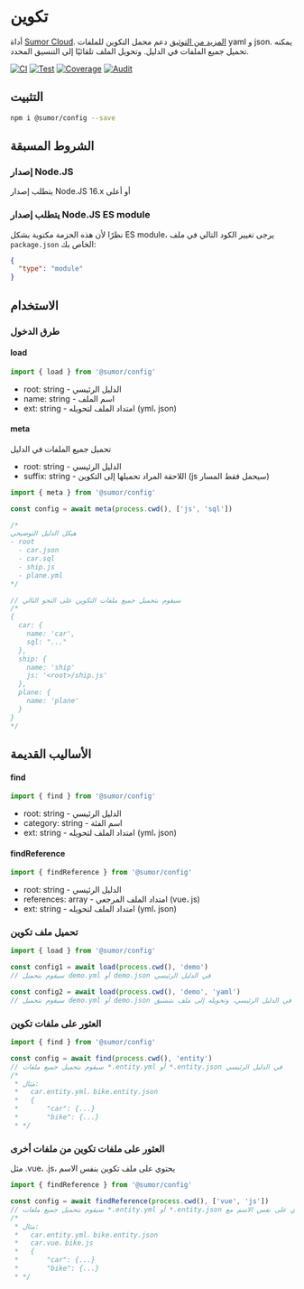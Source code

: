 # تكوين

أداة [Sumor Cloud](https://sumor.cloud).
[المزيد من التوثيق](https://sumor.cloud/config)
دعم محمل التكوين للملفات yaml و json. يمكنه تحميل جميع الملفات في الدليل.
وتحويل الملف تلقائيًا إلى التنسيق المحدد.

[![CI](https://github.com/sumor-cloud/config/actions/workflows/ci.yml/badge.svg)](https://github.com/sumor-cloud/config/actions/workflows/ci.yml)
[![Test](https://github.com/sumor-cloud/config/actions/workflows/ut.yml/badge.svg)](https://github.com/sumor-cloud/config/actions/workflows/ut.yml)
[![Coverage](https://github.com/sumor-cloud/config/actions/workflows/coverage.yml/badge.svg)](https://github.com/sumor-cloud/config/actions/workflows/coverage.yml)
[![Audit](https://github.com/sumor-cloud/config/actions/workflows/audit.yml/badge.svg)](https://github.com/sumor-cloud/config/actions/workflows/audit.yml)

## التثبيت

```bash
npm i @sumor/config --save
```

## الشروط المسبقة

### إصدار Node.JS

يتطلب إصدار Node.JS 16.x أو أعلى

### يتطلب إصدار Node.JS ES module

نظرًا لأن هذه الحزمة مكتوبة بشكل ES module،
يرجى تغيير الكود التالي في ملف `package.json` الخاص بك:

```json
{
  "type": "module"
}
```

## الاستخدام

### طرق الدخول

#### load

```js
import { load } from '@sumor/config'
```

- root: string - الدليل الرئيسي
- name: string - اسم الملف
- ext: string - امتداد الملف لتحويله (yml، json)

#### meta

تحميل جميع الملفات في الدليل

- root: string - الدليل الرئيسي
- suffix: string - اللاحقة المراد تحميلها إلى التكوين (js سيحمل فقط المسار)

```js
import { meta } from '@sumor/config'

const config = await meta(process.cwd(), ['js', 'sql'])

/*
هيكل الدليل التوضيحي
- root
  - car.json
  - car.sql
  - ship.js
  - plane.yml
*/

// سيقوم بتحميل جميع ملفات التكوين على النحو التالي
/*
{
  car: {
    name: 'car',
    sql: "..."
  },
  ship: {
    name: 'ship'
    js: '<root>/ship.js'
  },
  plane: {
    name: 'plane'
  }
}
*/
```

## الأساليب القديمة

#### find

```js
import { find } from '@sumor/config'
```

- root: string - الدليل الرئيسي
- category: string - اسم الفئة
- ext: string - امتداد الملف لتحويله (yml، json)

#### findReference

```js
import { findReference } from '@sumor/config'
```

- root: string - الدليل الرئيسي
- references: array - امتداد الملف المرجعي (vue، js)
- ext: string - امتداد الملف لتحويله (yml، json)

### تحميل ملف تكوين

```javascript
import { load } from '@sumor/config'

const config1 = await load(process.cwd(), 'demo')
// سيقوم بتحميل demo.yml أو demo.json في الدليل الرئيسي

const config2 = await load(process.cwd(), 'demo', 'yaml')
// سيقوم بتحميل demo.yml أو demo.json في الدليل الرئيسي، وتحويله إلى ملف بتنسيق yaml
```

### العثور على ملفات تكوين

```javascript
import { find } from '@sumor/config'

const config = await find(process.cwd(), 'entity')
// سيقوم بتحميل جميع ملفات *.entity.yml أو *.entity.json في الدليل الرئيسي
/*
 * مثال:
 *   car.entity.yml، bike.entity.json
 *   {
 *       "car": {...}
 *       "bike": {...}
 * */
```

### العثور على ملفات تكوين من ملفات أخرى

مثل .vue، .js، يحتوي على ملف تكوين بنفس الاسم

```javascript
import { findReference } from '@sumor/config'

const config = await findReference(process.cwd(), ['vue', 'js'])
// سيقوم بتحميل جميع ملفات *.entity.yml أو *.entity.json التي تحتوي على نفس الاسم مع *.vue أو *.js في الدليل الرئيسي
/*
 * مثال:
 *   car.entity.yml، bike.entity.json
 *   car.vue، bike.js
 *   {
 *       "car": {...}
 *       "bike": {...}
 * */
```
